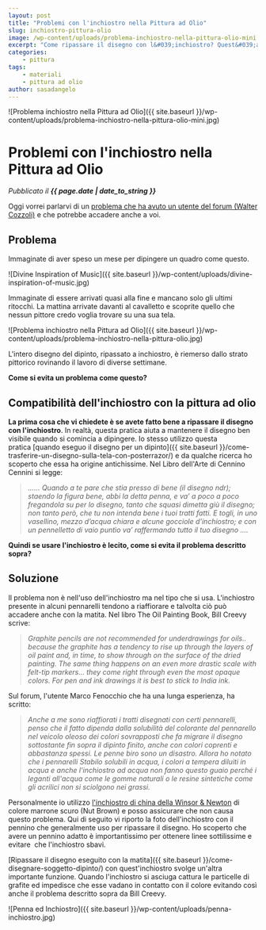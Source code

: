 ```yaml
---
layout: post
title: "Problemi con l'inchiostro nella Pittura ad Olio"
slug: inchiostro-pittura-olio
image: /wp-content/uploads/problema-inchiostro-nella-pittura-olio-mini.jpg
excerpt: "Come ripassare il disegno con l&#039;inchiostro? Quest&#039;articolo ti spiega come usare l&#039;inchiostro per ripassare i tuoi disegni quando realizzi dipinti ad olio."
categories:
    - pittura
tags:
    - materiali
    - pittura ad olio
author: sasadangelo
---
```


![Problema inchiostro nella Pittura ad Olio]({{ site.baseurl }}/wp-content/uploads/problema-inchiostro-nella-pittura-olio-mini.jpg)

# Problemi con l'inchiostro nella Pittura ad Olio
_Pubblicato il **{{ page.date | date_to_string }}**_

Oggi vorrei parlarvi di un [problema che ha avuto un utente del forum (Walter Cozzoli)](http://forum.disegnoepittura.it/viewtopic.php?f=4&t=1743) e che potrebbe accadere anche a voi.

## Problema

Immaginate di aver speso un mese per dipingere un quadro come questo.

![Divine Inspiration of Music]({{ site.baseurl }}/wp-content/uploads/divine-inspiration-of-music.jpg)

Immaginate di essere arrivati quasi alla fine e mancano solo gli ultimi ritocchi. La mattina arrivate davanti al cavalletto e scoprite quello che nessun pittore credo voglia trovare su una sua tela.

![Problema inchiostro nella Pittura ad Olio]({{ site.baseurl }}/wp-content/uploads/problema-inchiostro-nella-pittura-olio.jpg)

L'intero disegno del dipinto, ripassato a inchiostro, è riemerso dallo strato pittorico rovinando il lavoro di diverse settimane.

**Come si evita un problema come questo?**

## Compatibilità dell'inchiostro con la pittura ad olio

**La prima cosa che vi chiedete è se avete fatto bene a ripassare il disegno con l'inchiostro**. In realtà, questa pratica aiuta a mantenere il disegno ben visibile quando si comincia a dipingere. Io stesso utilizzo questa pratica [quando eseguo il disegno per un dipinto]({{ site.baseurl }}/come-trasferire-un-disegno-sulla-tela-con-posterrazor/) e da qualche ricerca ho scoperto che essa ha origine antichissime. Nel Libro dell'Arte di Cennino Cennini si legge:

> _...... Quando a te pare che stia presso di bene (il disegno ndr); staendo la figura bene, abbi la detta penna, e va’ a poco a poco fregandola su per lo disegno, tanto che squasi dimetta giù il disegno; non tanto però, che tu non intenda bene i tuoi tratti fatti. E togli, in uno vasellino, mezzo d’acqua chiara e alcune gocciole d’inchiostro; e con un pennelletto di vaio puntìo va’ raffermando tutto il tuo disegno ...._

**Quindi se usare l'inchiostro è lecito, come si evita il problema descritto sopra?**

## Soluzione

Il problema non è nell'uso dell'inchiostro ma nel tipo che si usa. L'inchiostro presente in alcuni pennarelli tendono a riaffiorare e talvolta ciò può accadere anche con la matita. Nel libro The Oil Painting Book, Bill Creevy scrive:

> _Graphite pencils are not recommended for underdrawings for oils.. because the graphite has a tendency to rise up through the layers of oil paint and, in time, to show through on the surface of the dried painting. The same thing happens on an even more drastic scale with felt-tip markers... they come right through even the most opaque colors. For pen and ink drawings it is best to stick to India ink._

Sul forum, l'utente Marco Fenocchio che ha una lunga esperienza, ha scritto:

> _Anche a me sono riaffiorati i tratti disegnati con certi pennarelli, penso che il fatto dipenda dalla solubilità del colorante del pennarello nel veicolo oleoso dei colori sovrapposti che fa migrare il disegno sottostante fin sopra il dipinto finito, anche con colori coprenti e abbastanza spessi. Le penne biro sono un disastro. Allora ho notato che i pennarelli Stabilo solubili in acqua, i colori a tempera diluiti in acqua e anche l'inchiostro ad acqua non fanno questo guaio perché i leganti all'acqua come le gomme naturali o le resine sintetiche come gli acrilici non si sciolgono nei grassi._ 

Personalmente io utilizzo [l'inchiostro di china della Winsor & Newton](https://www.winsornewton.com/products/inks/drawing-inks/) di colore marrone scuro (Nut Brown) e posso assicurare che non causa questo problema. Qui di seguito vi riporto la foto dell'inchiostro con il pennino che generalmente uso per ripassare il disegno. Ho scoperto che avere un pennino adatto è importantissimo per ottenere linee sottilissime e evitare  che l'inchiostro sbavi.

[Ripassare il disegno eseguito con la matita]({{ site.baseurl }}/come-disegnare-soggetto-dipinto/) con quest'inchiostro svolge un'altra importante funzione. Quando l'inchiostro si asciuga cattura le particelle di grafite ed impedisce che esse vadano in contatto con il colore evitando così anche il problema descritto sopra da Bill Creevy.

![Penna ed Inchiostro]({{ site.baseurl }}/wp-content/uploads/penna-inchiostro.jpg)
